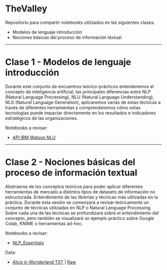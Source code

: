 # TheValley

Repositorio para compartir notebooks utilizados en las siguientes clases:
- Modelos de lenguaje introducción 
- Nociones básicas del proceso de información textual 

-------------------------

# Clase 1 - Modelos de lenguaje introducción 

Durante este conjunto de encuentros teórico-prácticos entenderemos el concepto de inteligencia artificial, las principales diferencias entre NLP (Natural Language Processing), NLU (Natural Language Understanding), NLG (Natural Language Generation), aplicaremos varias de estas técnicas a través de diferentes herramientas y comprenderemos cómo estas tecnologías puede impactar directamente en los resultados e indicadores estratégicos de las organizaciones. 

Notebooks a revisar:
- [API IBM Watson NLU](https://colab.research.google.com/drive/1x2vmQHSF4b-qfjcNq2AS_FUd_gvVbXhR?usp=sharing)

-------------------------

# Clase 2 - Nociones básicas del proceso de información textual 

Abstraerse de los conceptos teóricos para poder aplicar diferentes herramientas de mercado a distintos tipos de datasets de información no estructurada. Entendimiento de las librerías y técnicas más utilizadas en la práctica. Durante esta sesión se comenzará a revisar teóricamente un conjunto de técnicas utilizadas en NLP o Natural Language Processing. Sobre cada una de las técnicas se profundizará sobre el entendimiento del concepto, pero también se visualizará un ejemplo práctico sobre Google Colab, KNIME o herramientas ad-hoc.

Notebooks a revisar:
- [NLP_Essentials](https://colab.research.google.com/drive/1hn8QQH5H4_WcdX0t3zPuHMLieFA2MVd8?usp=sharing)

Data:
- [Alice in Wonderland TXT](https://github.com/maglionejm/TheValley/blob/main/data/aliceinwonderland.txt) | [Raw](https://raw.githubusercontent.com/maglionejm/TheValley/main/data/aliceinwonderland.txt)
